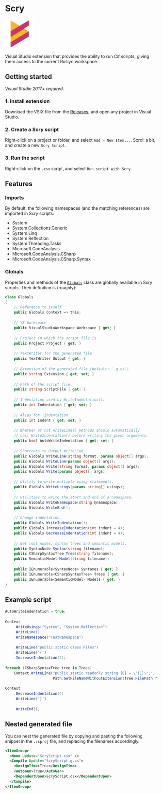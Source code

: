 # Scry
![Icon](/Scry/Resources/ScryPackage.png)

Visual Studio extension that provides the ability to run C# scripts, giving them access to the current Roslyn workspace.

## Getting started
*Visual Studio 2017+ required.*

### 1. Install extension
Download the VSIX file from the [Releases](../releases), and open any project in Visual Studio.

### 2. Create a Scry script
Right-click on a project or folder, and select `Add > New Item...`. Scroll a bit, and create a new `Scry Script`.

### 3. Run the script
Right-click on the `.csx` script, and select `Run script with Scry`.

## Features
### Imports
By default, the following namespaces (and the matching references) are imported in Scry scripts:
* System
* System.Collections.Generic
* System.Linq
* System.Reflection
* System.Threading.Tasks
* Microsoft.CodeAnalysis
* Microsoft.CodeAnalysis.CSharp
* Microsoft.CodeAnalysis.CSharp.Syntax

### Globals
Properties and methods of the [`Globals`](./Scry/ScriptRunner.cs) class are globally available in Scry scripts. Their definition is (roughly):
```csharp
class Globals
{
    // Reference to itself
    public Globals Context => this;

    // VS Workspace
    public VisualStudioWorkspace Workspace { get; }
    
    // Project in which the script file is
    public Project Project { get; }

    // TextWriter for the generated file
    public TextWriter Output { get; }
    
    // Extension of the generated file (default: '.g.cs').
    public string Extension { get; set; }
  
    // Path of the script file.
    public string ScriptFile { get; }

    // Indentation used by WriteIndentation().
    public int Indentation { get; set; }
    
    // Alias for 'Indentation'.
    public int Indent { get; set; }

    // Whether or not WriteLine() methods should automatically
    // call WriteIndentation() before writing the given arguments.
    public bool AutoWriteIndentation { get; set; }

    // Shortcuts to Output.WriteLine
    public Globals WriteLine(string format, params object[] args);
    public Globals WriteLine(params object[] args);
    public Globals Write(string format, params object[] args);
    public Globals Write(params object[] args);

    // Utility to write multiple using statements.
    public Globals WriteUsings(params string[] usings);

    // Utilities to write the start and end of a namespace.
    public Globals WriteNamespace(string @namespace);
    public Globals WriteEnd();

    // Change indentation.
    public Globals WriteIndentation();
    public Globals IncreaseIndentation(int indent = 4);
    public Globals DecreaseIndentation(int indent = 4);

    // Get root nodes, syntax trees and semantic models.
    public SyntaxNode Syntax(string filename);
    public CSharpSyntaxTree Tree(string filename);
    public SemanticModel Model(string filename);

    public IEnumerable<SyntaxNode> Syntaxes { get; }
    public IEnumerable<CSharpSyntaxTree> Trees { get; }
    public IEnumerable<SemanticModel> Models { get; }
}
```

## Example script
```csharp
AutoWriteIndentation = true;

Context
    .WriteUsings("System", "System.Reflection")
    .WriteLine()
    .WriteNamespace("TestNamespace")

    .WriteLine("public static class Files")
    .WriteLine('{')
    .IncreaseIndentation(4);

foreach (CSharpSyntaxTree tree in Trees)
    Context.WriteLine("public static readonly string {0} = \"{1}\";",
                      Path.GetFileNameWithoutExtension(tree.FilePath ?? ""), tree.FilePath);
    
Context
    .DecreaseIndentation(4)
    .WriteLine('}')

    .WriteEnd();
```

## Nested generated file
You can nest the generated file by copying and pasting the following snippet in the `.csproj` file, and replacing the filenames accordingly.

```xml
<ItemGroup>
  <None Update="ScryScript.csx" />
  <Compile Update="ScryScript.g.cs">
    <DesignTime>True</DesignTime>
    <AutoGen>True</AutoGen>
    <DependentUpon>ScryScript.csx</DependentUpon>
  </Compile>
</ItemGroup>
```
